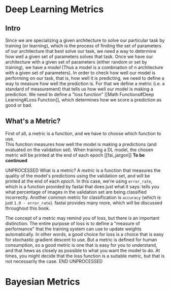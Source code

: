 # Deep Learning Metrics
## Intro
Since we are specializing a given architecture to solve our particular task by training (or learning), which is the process of finding the set of parameters of our architecture that best solve our task, we need a way to determine how well a given set of parameters solves that task. 
Once we have our architecture with a given set of parameters (either random or set by training), we have a *model* (Thus a model is a combination of n architecture with a given set of parameters). 
In order to check how well our model is performing on our task, that is, how well it is predicting, we need to define a way to measure how well the prediction is. For that we define a metric (i.e. a standard of measurement) that tells us how well our model is making a prediction. We need to define a "loss function" [[Math Functions#Deep Learning#Loss Function]], which determines how we score a prediction as good or bad. 


## What's a Metric?

First of all, a metric is a function, and we have to choose which function to use.  
This function measures how well the model is making a predictions (and evaluated on the validation set). 
When training a DL model, the chosen metric will be printed at the end of each epoch [[fai_jargon]] 
**To be continued**


UNPROCESSED
What is a metric? A _metric_ is a function that measures the quality of the model's predictions using the validation set, and will be printed at the end of each _epoch_. In this case, we're using `error_rate`, which is a function provided by fastai that does just what it says: tells you what percentage of images in the validation set are being classified incorrectly. Another common metric for classification is `accuracy` (which is just `1.0 - error_rate`). fastai provides many more, which will be discussed throughout this book.
 
The concept of a metric may remind you of loss, but there is an important distinction. The entire purpose of loss is to define a "measure of performance" that the training system can use to update weights automatically. In other words, a good choice for loss is a choice that is easy for stochastic gradient descent to use. But a metric is defined for human consumption, so a good metric is one that is easy for you to understand, and that hews as closely as possible to what you want the model to do. At times, you might decide that the loss function is a suitable metric, but that is not necessarily the case. 
END UNPROCESSED
























# Bayesian Metrics
